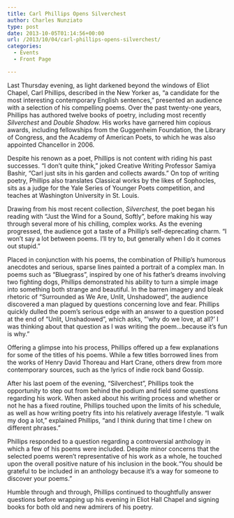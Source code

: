 ```yaml
---
title: Carl Phillips Opens Silverchest
author: Charles Nunziato
type: post
date: 2013-10-05T01:14:56+00:00
url: /2013/10/04/carl-phillips-opens-silverchest/
categories:
  - Events
  - Front Page

---
```

Last Thursday evening, as light darkened beyond the windows of Eliot Chapel, Carl Phillips, described in the New Yorker as, “a candidate for the most interesting contemporary English sentences,” presented an audience with a selection of his compelling poems. Over the past twenty-one years, Phillips has authored twelve books of poetry, including most recently _Silverchest_ and _Double Shadow._ His works have garnered him copious awards, including fellowships from the Guggenheim Foundation, the Library of Congress, and the Academy of American Poets, to which he was also appointed Chancellor in 2006.

Despite his renown as a poet, Phillips is not content with riding his past successes. “I don’t quite think,” joked Creative Writing Professor Samiya Bashir, “Carl just sits in his garden and collects awards.” On top of writing poetry, Phillips also translates Classical works by the likes of Sophocles, sits as a judge for the Yale Series of Younger Poets competition, and teaches at Washington University in St. Louis.

Drawing from his most recent collection, _Silverchest,_ the poet began his reading with “Just the Wind for a Sound, Softly”, before making his way through several more of his chilling, complex works. As the evening progressed, the audience got a taste of a Phillip’s self-deprecating charm. “I won’t say a lot between poems. I’ll try to, but generally when I do it comes out stupid.”

Placed in conjunction with his poems, the combination of Phillip’s humorous anecdotes and serious, sparse lines painted a portrait of a complex man. In poems such as “Bluegrass”, inspired by one of his father’s dreams involving two fighting dogs, Phillips demonstrated his ability to turn a simple image into something both strange and beautiful. In the barren imagery and bleak rhetoric of “Surrounded as We Are, Unlit, Unshadowed”, the audience discovered a man plagued by questions concerning love and fear. Phillips quickly dulled the poem’s serious edge with an answer to a question posed at the end of “Unlit, Unshadowed”, which asks, “’why do we love, at all?’ I was thinking about that question as I was writing the poem…because it’s fun is why.”

Offering a glimpse into his process, Phillips offered up a few explanations for some of the titles of his poems. While a few titles borrowed lines from the works of Henry David Thoreau and Hart Crane, others drew from more contemporary sources, such as the lyrics of indie rock band Gossip.

After his last poem of the evening, “Silverchest”, Phillips took the opportunity to step out from behind the podium and field some questions regarding his work. When asked about his writing process and whether or not he has a fixed routine, Phillips touched upon the limits of his schedule, as well as how writing poetry fits into his relatively average lifestyle. “I walk my dog a lot,” explained Phillips, “and I think during that time I chew on different phrases.”

Phillips responded to a question regarding a controversial anthology in which a few of his poems were included. Despite minor concerns that the selected poems weren’t representative of his work as a whole, he touched upon the overall positive nature of his inclusion in the book.“You should be grateful to be included in an anthology because it’s a way for someone to discover your poems.”

Humble through and through, Phillips continued to thoughtfully answer questions before wrapping up his evening in Eliot Hall Chapel and signing books for both old and new admirers of his poetry.